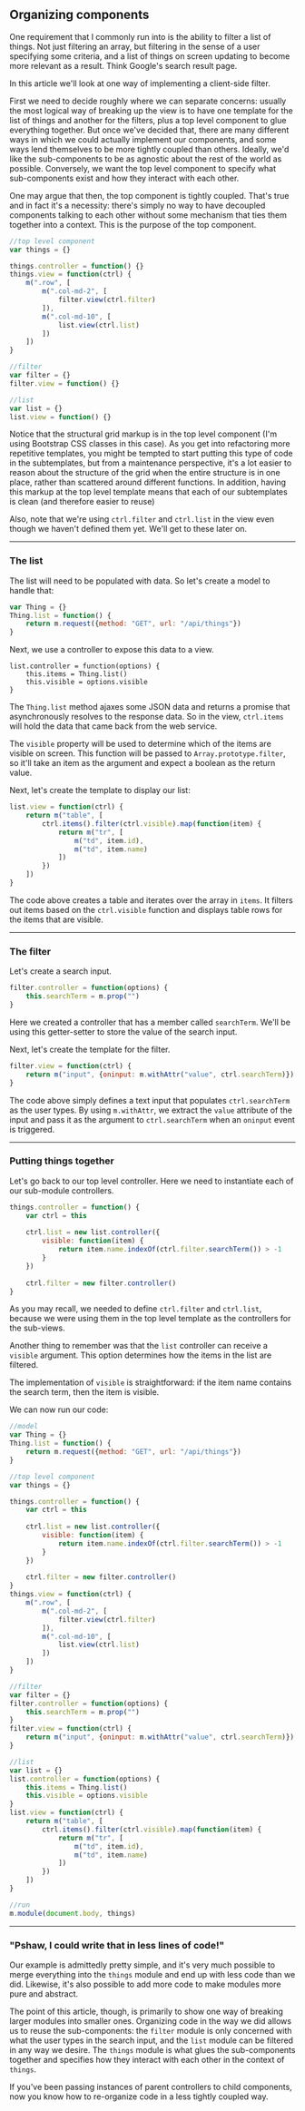 ## Organizing components

One requirement that I commonly run into is the ability to filter a list of things. Not just filtering an array, but filtering in the sense of a user specifying some criteria, and a list of things on screen updating to become more relevant as a result. Think Google's search result page.

In this article we'll look at one way of implementing a client-side filter.

First we need to decide roughly where we can separate concerns: usually the most logical way of breaking up the view is to have one template for the list of things and another for the filters, plus a top level component to glue everything together. But once we've decided that, there are many different ways in which we could actually implement our components, and some ways lend themselves to be more tightly coupled than others. Ideally, we'd like the sub-components to be as agnostic about the rest of the world as possible. Conversely, we want the top level component to specify what sub-components exist and how they interact with each other.

One may argue that then, the top component is tightly coupled. That's true and in fact it's a necessity: there's simply no way to have decoupled components talking to each other without some mechanism that ties them together into a context. This is the purpose of the top component.

```javascript
//top level component
var things = {}

things.controller = function() {}
things.view = function(ctrl) {
	m(".row", [
		m(".col-md-2", [
			filter.view(ctrl.filter)
		]),
		m(".col-md-10", [
			list.view(ctrl.list)
		])
	])
}

//filter
var filter = {}
filter.view = function() {}

//list
var list = {}
list.view = function() {}
```

Notice that the structural grid markup is in the top level component (I'm using Bootstrap CSS classes in this case). As you get into refactoring more repetitive templates, you might be tempted to start putting this type of code in the subtemplates, but from a maintenance perspective, it's a lot easier to reason about the structure of the grid when the entire structure is in one place, rather than scattered around different functions. In addition, having this markup at the top level template means that each of our subtemplates is clean (and therefore easier to reuse)

Also, note that we're using `ctrl.filter` and `ctrl.list` in the view even though we haven't defined them yet. We'll get to these later on.

---

### The list

The list will need to be populated with data. So let's create a model to handle that:

```javascript
var Thing = {}
Thing.list = function() {
	return m.request({method: "GET", url: "/api/things"})
}
```

Next, we use a controller to expose this data to a view.

```
list.controller = function(options) {
	this.items = Thing.list()
	this.visible = options.visible
}
```

The `Thing.list` method ajaxes some JSON data and returns a promise that asynchronously resolves to the response data. So in the view, `ctrl.items` will hold the data that came back from the web service.

The `visible` property will be used to determine which of the items are visible on screen. This function will be passed to `Array.prototype.filter`, so it'll take an item as the argument and expect a boolean as the return value.

Next, let's create the template to display our list:

```javascript
list.view = function(ctrl) {
	return m("table", [
		ctrl.items().filter(ctrl.visible).map(function(item) {
			return m("tr", [
				m("td", item.id),
				m("td", item.name)
			])
		})
	])
}
```

The code above creates a table and iterates over the array in `items`. It filters out items based on the `ctrl.visible` function and displays table rows for the items that are visible.

---

### The filter

Let's create a search input.

```javascript
filter.controller = function(options) {
	this.searchTerm = m.prop("")
}
```

Here we created a controller that has a member called `searchTerm`. We'll be using this getter-setter to store the value of the search input.

Next, let's create the template for the filter.

```javascript
filter.view = function(ctrl) {
	return m("input", {oninput: m.withAttr("value", ctrl.searchTerm)})
}
```

The code above simply defines a text input that populates `ctrl.searchTerm` as the user types. By using `m.withAttr`, we extract the `value` attribute of the input and pass it as the argument to `ctrl.searchTerm` when an `oninput` event is triggered.

---

### Putting things together

Let's go back to our top level controller. Here we need to instantiate each of our sub-module controllers. 

```javascript
things.controller = function() {
	var ctrl = this
	
	ctrl.list = new list.controller({
		visible: function(item) {
			return item.name.indexOf(ctrl.filter.searchTerm()) > -1
		}
	})
	
	ctrl.filter = new filter.controller()
}
```

As you may recall, we needed to define `ctrl.filter` and `ctrl.list`, because we were using them in the top level template as the controllers for the sub-views.

Another thing to remember was that the `list` controller can receive a `visible` argument. This option determines how the items in the list are filtered.

The implementation of `visible` is straightforward: if the item name contains the search term, then the item is visible.

We can now run our code:

```javascript
//model
var Thing = {}
Thing.list = function() {
	return m.request({method: "GET", url: "/api/things"})
}

//top level component
var things = {}

things.controller = function() {
	var ctrl = this
	
	ctrl.list = new list.controller({
		visible: function(item) {
			return item.name.indexOf(ctrl.filter.searchTerm()) > -1
		}
	})
	
	ctrl.filter = new filter.controller()
}
things.view = function(ctrl) {
	m(".row", [
		m(".col-md-2", [
			filter.view(ctrl.filter)
		]),
		m(".col-md-10", [
			list.view(ctrl.list)
		])
	])
}

//filter
var filter = {}
filter.controller = function(options) {
	this.searchTerm = m.prop("")
}
filter.view = function(ctrl) {
	return m("input", {oninput: m.withAttr("value", ctrl.searchTerm)})
}

//list
var list = {}
list.controller = function(options) {
	this.items = Thing.list()
	this.visible = options.visible
}
list.view = function(ctrl) {
	return m("table", [
		ctrl.items().filter(ctrl.visible).map(function(item) {
			return m("tr", [
				m("td", item.id),
				m("td", item.name)
			])
		})
	])
}

//run
m.module(document.body, things)
```

---

### "Pshaw, I could write that in less lines of code!"

Our example is admittedly pretty simple, and it's very much possible to merge everything into the `things` module and end up with less code than we did. Likewise, it's also possible to add more code to make modules more pure and abstract.

The point of this article, though, is primarily to show one way of breaking larger modules into smaller ones. Organizing code in the way we did allows us to reuse the sub-components: the `filter` module is only concerned with what the user types in the search input, and the `list` module can be filtered in any way we desire. The `things` module is what glues the sub-components together and specifies how they interact with each other in the context of `things`.

If you've been passing instances of parent controllers to child components, now you know how to re-organize code in a less tightly coupled way.
